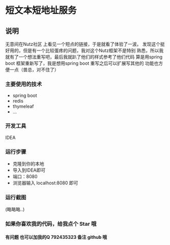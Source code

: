 # 短文本短地址服务

## 说明
无意间在Nutz社区 上看见一个短点的链接，于是就看了体验了一波。
发现这个挺好用的，但是有一个比较蛋疼的问题，我对这个Nutz框架不是特别
熟悉，所以我就有了一个想法重写吧，最后我就趴了他们的样式参考了他们代码
算是用spring boot 框架重新写了，我是想用spring boot 重写之后可以扩展写其他的
功能也方便一点（兽总，对不住了）

### 主要使用的技术
- spring boot
- redis 
- thymeleaf
- ...

### 开发工具
 IDEA 
 
### 运行步骤
- 克隆到你的本地
- 导入到IDEA即可
- 端口：8080
- 浏览器输入 localhost:8080 即可

### 运行截图
(略略略..)


### 如果你喜欢我的代码，给我点个 Star 哦
#### 有问题 也可以加我的Q 792435323 备注 github 哦


 